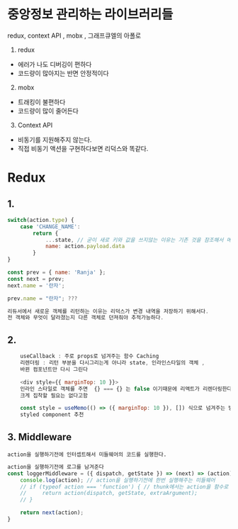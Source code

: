 # 중앙정보 관리하는 라이브러리들
redux, context API , mobx , 그래프큐엘의 아폴로

1. redux 
- 에러가 나도 디버깅이 편하다
- 코드량이 많아지는 반면 안정적이다

2. mobx 
- 트래킹이 불편하다
- 코드량이 많이 줄어든다

3. Context API
- 비동기를 지원해주지 않는다.
- 직접 비동기 액션을 구현하다보면 리덕스와 똑같다.


# Redux
## 1.
```js
switch(action.type) {
    case 'CHANGE_NAME': 
        return {
            ...state, // 굳이 새로 키와 값을 쓰지않는 이유는 기존 것을 참조해서 메모리를 아끼기 위해서다.
            name: action.payload.data
        } 
}

const prev = { name: 'Ranja' };
const next = prev;
next.name = '란자';

prev.name = "란자"; ??? 

리듀서에서 새로운 객체를 리턴하는 이유는 리덕스가 변경 내역을 저장하기 위해서다.
전 객체와 무엇이 달라졌는지 다른 객체로 던져줘야 추적가능하다.
```

## 2.
```js
    useCallback : 주로 props로 넘겨주는 함수 Caching
    리렌더링 : 리턴 부분을 다시그리는게 아니라 state, 인라인스타일의 객체 , 
    바뀐 컴포넌트만 다시 그린다

    <div style={{ marginTop: 10 }}>
    인라인 스타일로 객체를 주면  {} === {} 는 false 이기때문에 리액트가 리렌더링한다. 
    크게 집착할 필요는 없다고함

    const style = useMemo(() => ({ marginTop: 10 }), []) 식으로 넘겨주는 방법이나 
    styled component 추천
```

## 3. Middleware
    action을 실행하기전에 인터셉트해서 미들웨어의 코드를 실행한다.
```js
action을 실행하기전에 로그를 남겨준다
const loggerMiddleware = ({ dispatch, getState }) => (next) => (action) => {
    console.log(action); // action을 실행하기전에 한번 실행해주는 미들웨어
    // if (typeof action === 'function') { // thunk에서는 action을 함수로 둘 수 있다
    //     return action(dispatch, getState, extraArgument);
    // }

    return next(action);
}
```